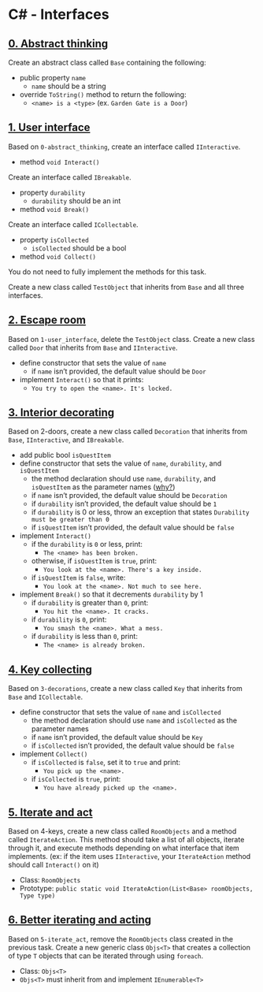 # C# - Interfaces

## [0. Abstract thinking](./0-abstract_thinking/0-abstract_thinking.cs)
Create an abstract class called `Base` containing the following:
- public property `name`
	- `name` should be a string
- override `ToString()` method to return the following:
	- `<name> is a <type>` (ex. `Garden Gate is a Door`)

## [1. User interface](./1-user_interface/1-user_interface.cs)
Based on `0-abstract_thinking`, create an interface called `IInteractive`.
- method `void Interact()`

Create an interface called `IBreakable`.
- property `durability`
	- `durability` should be an int
- method `void Break()`

Create an interface called `ICollectable`.
- property `isCollected`
	- `isCollected` should be a bool
- method `void Collect()`

You do not need to fully implement the methods for this task.

Create a new class called `TestObject` that inherits from `Base` and all three interfaces.

## [2. Escape room](./2-doors/2-doors.cs)
Based on `1-user_interface`, delete the `TestObject` class. Create a new class called `Door` that inherits from `Base` and `IInteractive`.
- define constructor that sets the value of `name`
	- if `name` isn’t provided, the default value should be `Door`
- implement `Interact()` so that it prints:
	- `You try to open the <name>. It's locked.`

## [3. Interior decorating](./3-decorations/3-decorations.cs)
Based on 2-doors, create a new class called `Decoration` that inherits from `Base`, `IInteractive`, and `IBreakable`.
- add public bool `isQuestItem`
- define constructor that sets the value of `name`, `durability`, and `isQuestItem`
	- the method declaration should use `name`, `durability`, and `isQuestItem` as the parameter names ([why?](https://learn.microsoft.com/en-us/dotnet/csharp/programming-guide/classes-and-structs/named-and-optional-arguments))
	- if `name` isn’t provided, the default value should be `Decoration`
	- if `durability` isn’t provided, the default value should be `1`
	- if `durability` is 0 or less, throw an exception that states `Durability must be greater than 0`
	- if `isQuestItem` isn’t provided, the default value should be `false`
- implement `Interact()`
	- if the `durability` is `0` or less, print:
		- `The <name> has been broken.`
	- otherwise, if `isQuestItem` is `true`, print:
		- `You look at the <name>. There's a key inside.`
	- if `isQuestItem` is `false`, write:
		- `You look at the <name>. Not much to see here.`
- implement `Break()` so that it decrements `durability` by 1
	- if `durability` is greater than `0`, print:
		- `You hit the <name>. It cracks.`
	- if `durability` is `0`, print:
		- `You smash the <name>. What a mess.`
	- if `durability` is less than `0`, print:
		- `The <name> is already broken.`

## [4. Key collecting](./4-keys/4-keys.cs)
Based on `3-decorations`, create a new class called `Key` that inherits from `Base` and `ICollectable`.
- define constructor that sets the value of `name` and `isCollected`
	- the method declaration should use `name` and `isCollected` as the parameter names
	- if `name` isn’t provided, the default value should be `Key`
	- if `isCollected` isn’t provided, the default value should be `false`
- implement `Collect()`
	- if `isCollected` is `false`, set it to `true` and print:
		- `You pick up the <name>.`
	- if `isCollected` is `true`, print:
		- `You have already picked up the <name>.`

## [5. Iterate and act](./5-iterate_act/5-iterate_act.cs)
Based on 4-keys, create a new class called `RoomObjects` and a method called `IterateAction`. This method should take a list of all objects, iterate through it, and execute methods depending on what interface that item implements. (ex: if the item uses `IInteractive`, your `IterateAction` method should call `Interact()` on it)
- Class: `RoomObjects`
- Prototype: `public static void IterateAction(List<Base> roomObjects, Type type)`

## [6. Better iterating and acting](./6-generic_iteration/6-generic_iteration.cs)
Based on `5-iterate_act`, remove the `RoomObjects` class created in the previous task. Create a new generic class `Objs<T>` that creates a collection of type `T` objects that can be iterated through using `foreach`.
- Class: `Objs<T>`
- `Objs<T>` must inherit from and implement `IEnumerable<T>`
